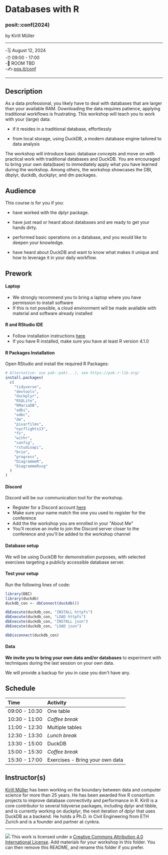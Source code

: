Databases with R
================

### posit::conf(2024)

by Kirill Müller

-----

-:spiral_calendar: August 12, 2024  
-:alarm_clock:     09:00 - 17:00  
-:hotel:           ROOM TBD  
-:writing_hand:    [pos.it/conf](http://pos.it/conf)

-----

## Description

As a data professional, you likely have to deal with databases that are larger than your available RAM.
Downloading the data requires patience, applying traditional workflows is frustrating.
This workshop will teach you to work with your (large) data:

-   if it resides in a traditional database, effortlessly

-   from local storage, using DuckDB, a modern database engine tailored to data analysis

The workshop will introduce basic database concepts and move on with practical work with traditional databases and DuckDB.
You are encouraged to bring your own data(base) to immediately apply what you have learned during the workshop.
Among others, the workshop showcases the DBI, dbplyr, duckdb, duckplyr, and dm packages.

## Audience

This course is for you if you:

-   have worked with the dplyr package.

-   have just read or heard about databases and are ready to get your hands dirty.

-   performed basic operations on a database, and you would like to deepen your knowledge.

-   have heard about DuckDB and want to know what makes it unique and how to leverage it in your daily workflow.

## Prework

#### Laptop

- We strongly recommend you to bring a laptop where you have permission to install software
- If this is not possible, a cloud environment will be made available with material and software already installed

#### R and RStudio IDE

- Follow installation instructions [here](https://posit.co/download/rstudio-desktop/)
- If you have R installed, make sure you have at least R version 4.1.0

#### R Packages Installation

Open RStudio and install the required R Packages:

```r
# Alternative: use pak::pak(...), see https://pak.r-lib.org/
install.packages(
  c(
    "tidyverse",
    "devtools",
    "duckplyr",
    "RSQLite",
    "RMariaDB",
    "adbi",
    "odbc",
    "dm",
    "pixarfilms",
    "nycflights13",
    "fs",
    "withr",
    "config",
    "rstudioapi",
    "brio",
    "progress",
    "DiagrammeR",
    "DiagrammeRsvg"
  )
)
```

#### Discord

Discord will be our communication tool for the workshop.

- Register for a Discord account [here](https://discord.com/register)
- Make sure your name match the one you used to register for the conference
- Add the the workshop you are enrolled in your "About Me"
- You'll receive an invite to join the Discord server closer to the conference and you'll be added to the workshop channel

#### Database setup

We will be using DuckDB for demonstration purposes, with selected exercises targeting a publicly accessible database server.


#### Test your setup

Run the following lines of code:

```r
library(DBI)
library(duckdb)
duckdb_con <- dbConnect(duckdb())

dbExecute(duckdb_con, "INSTALL httpfs")
dbExecute(duckdb_con, "LOAD httpfs")
dbExecute(duckdb_con, "INSTALL json")
dbExecute(duckdb_con, "LOAD json")

dbDisconnect(duckdb_con)
```

#### Data

**We invite you to bring your own data and/or databases** to experiment with techniques during the last session on your own data.

We will provide a backup for you in case you don't have any.

## Schedule

| Time          | Activity         |
| :------------ | :--------------- |
| 09:00 - 10:30 | One table        |
| 10:30 - 11:00 | *Coffee break*   |
| 11:00 - 12:30 | Multiple tables  |
| 12:30 - 13:30 | *Lunch break*    |
| 13:30 - 15:00 | DuckDB           |
| 15:00 - 15:30 | *Coffee break*   |
| 15:30 - 17:00 | Exercises - Bring your own data |

## Instructor(s)

[Kirill Müller](https://www.cynkra.com/about/) has been working on the boundary between data and computer science for more than 25 years. He has been awarded five R consortium projects to improve database connectivity and performance in R. Kirill is a core contributor to several tidyverse packages, including dplyr and tibble, and is currently working on duckplyr, the next iteration of dplyr that uses DuckDB as a backend. He holds a Ph.D. in Civil Engineering from ETH Zurich and is a founder and partner at cynkra.

-----

![](https://i.creativecommons.org/l/by/4.0/88x31.png) This work is
licensed under a [Creative Commons Attribution 4.0 International
License](https://creativecommons.org/licenses/by/4.0/).
Add materials for your workshop in this folder. You can then remove this README, and rename this folder if you prefer.